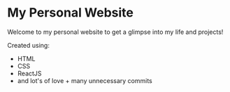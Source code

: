 # My Personal Website

Welcome to my personal website to get a glimpse into my life and projects! 

Created using:
- HTML
- CSS
- ReactJS
- and lot's of love + many unnecessary commits
